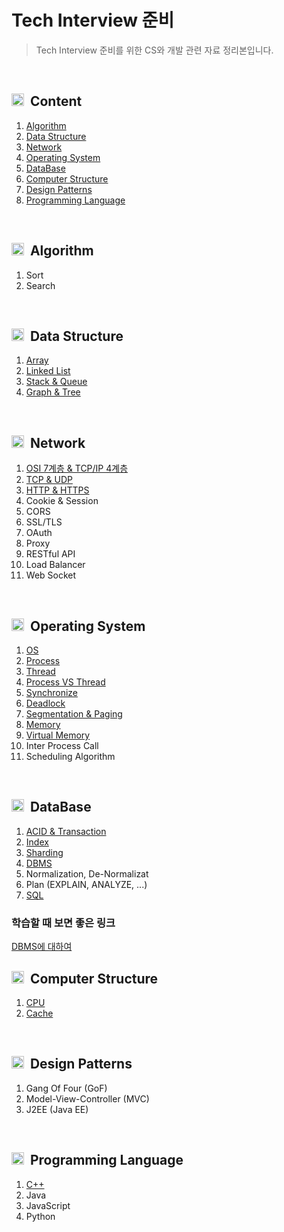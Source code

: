 # Tech Interview 준비

> Tech Interview 준비를 위한 CS와 개발 관련 자료 정리본입니다.
<br/>

## <img src="https://user-images.githubusercontent.com/29935137/198951789-663962ea-73e9-49b6-b418-cfe24d698433.svg" width="20px" height="20px"> &nbsp;Content
1. <a href="#algorithm"> Algorithm </a>
2. <a href="#data_structure"> Data Structure </a>
3. <a href="#network"> Network </a>
4. <a href="#os"> Operating System </a>
5. <a href="#db"> DataBase </a>
6. <a href="#computer_structure"> Computer Structure </a>
7. <a href="#design_pattern"> Design Patterns </a>
8. <a href="#programming_language"> Programming Language </a>
<br/>

<div id="algorithm"/>

## <img src="https://user-images.githubusercontent.com/29935137/198954604-52cbd384-fadb-4cd9-82ba-b19dafa779cb.svg" width="20px" height="20px"> &nbsp;Algorithm
1. Sort
2. Search
<br/>

<div id="data_structure"/>

## <img src="https://user-images.githubusercontent.com/29935137/198954607-299d69e0-4197-4c66-96be-7c20cc49ff88.svg" width="20px" height="20px"> &nbsp;Data Structure
1. [Array](https://github.com/anmyeondo/Tech_Study/blob/main/DataStructure/Array.md)
2. [Linked List](https://github.com/anmyeondo/Tech_Study/blob/main/DataStructure/LinkedList.md)
3. [Stack & Queue](https://github.com/anmyeondo/Tech_Study/blob/main/DataStructure/StackQueue.md)
4. [Graph & Tree](https://github.com/anmyeondo/Tech_Study/blob/main/DataStructure/Tree.md)
<br/>

<div id="network"/>

## <img src="https://user-images.githubusercontent.com/29935137/198954608-5103824c-db9b-42a0-ae6e-1a009828de8f.svg" width="20px" height="20px"> &nbsp;Network
1. [OSI 7계층 & TCP/IP 4계층](https://github.com/0seob/Tech_Study/blob/main/Network/OSI7.md)
2. [TCP & UDP](https://github.com/anmyeondo/Tech_Study/blob/main/Network/TCP_UDP.md)
3. [HTTP & HTTPS](https://github.com/anmyeondo/Tech_Study/blob/main/Network/HTTP_HTTPS.md)
4. Cookie & Session
5. CORS
6. SSL/TLS
7. OAuth
8. Proxy
9. RESTful API
10. Load Balancer
11. Web Socket
<br/>

<div id="os"/>

## <img src="https://user-images.githubusercontent.com/29935137/198955235-600d7719-346c-44c6-8aa4-cfddc61b77bf.svg" width="20px" height="20px"> &nbsp;Operating System
1. [OS](https://github.com/anmyeondo/Tech_Study/blob/main/OS/OS.md)
2. [Process](https://github.com/anmyeondo/Tech_Study/blob/main/OS/Process.md)
3. [Thread](https://github.com/anmyeondo/Tech_Study/blob/main/OS/Thread.md)
4. [Process VS Thread](https://github.com/anmyeondo/Tech_Study/blob/main/OS/ProcessVSThread.md)
5. [Synchronize](https://github.com/anmyeondo/Tech_Study/blob/main/OS/3_Synchronize.md)
6. [Deadlock](https://github.com/anmyeondo/Tech_Study/blob/main/OS/Deadlock.md)
7. [Segmentation & Paging](https://github.com/anmyeondo/Tech_Study/blob/main/OS/SegmentationAndPaging.md)
8. [Memory](https://github.com/anmyeondo/Tech_Study/blob/main/OS/Memory.md)
9. [Virtual Memory](https://github.com/anmyeondo/Tech_Study/blob/main/OS/VirtualMemory.md)
10. Inter Process Call
11. Scheduling Algorithm
<br/>

<div id="db"/>

## <img src="https://user-images.githubusercontent.com/29935137/198954770-9d19588b-82a1-4375-b09e-050c96779012.svg" width="20px" height="20px"> &nbsp;DataBase
1. [ACID & Transaction](https://github.com/anmyeondo/Tech_Study/blob/main/DataBase/ACID%26Transaction.md)
2. [Index](https://github.com/anmyeondo/Tech_Study/blob/main/DataBase/Index.md)
3. [Sharding](https://github.com/anmyeondo/Tech_Study/blob/main/DataBase/Sharding.md)
4. [DBMS](https://github.com/anmyeondo/Tech_Study/blob/main/DataBase/DBMS.md)
5. Normalization, De-Normalizat
6. Plan (EXPLAIN, ANALYZE, ...)
7. [SQL](https://github.com/anmyeondo/Tech_Study/blob/main/DataBase/SQL.md)

### 학습할 때 보면 좋은 링크
[DBMS에 대하여](https://code-run.tistory.com/20)
<br/>

<div id="computer_structure"/>

## <img src="https://user-images.githubusercontent.com/29935137/198954764-3e25656f-cf5b-413c-ac46-d4d694f684d4.svg" width="20px" height="20px"> &nbsp;Computer Structure
1. [CPU](https://github.com/anmyeondo/Tech_Study/blob/main/ComputerStructure/CPU.md)
2. [Cache](https://github.com/anmyeondo/Tech_Study/blob/main/ComputerStructure/Cache.md)
<br/>

<div id="design_pattern"/>

## <img src="https://user-images.githubusercontent.com/29935137/198955416-b3f360ee-fa58-45e2-b4ea-85a0a53d6cac.svg" width="20px" height="20px"> &nbsp;Design Patterns
1. Gang Of Four (GoF)
2. Model-View-Controller (MVC)
3. J2EE (Java EE) 
<br/>

<div id="programming_language"/>

## <img src="https://user-images.githubusercontent.com/29935137/202966269-33ff0b33-1e5c-4a30-b658-a5e604b84257.svg" width="20px" height="20px"> &nbsp;Programming Language
1. [C++](https://github.com/anmyeondo/Tech_Study/blob/main/%EC%96%B8%EC%96%B4%20%EB%B3%84%20%EB%A9%B4%EC%A0%91%EC%A0%95%EB%A6%AC/C%2B%2B.md)
2. Java
3. JavaScript
4. Python


